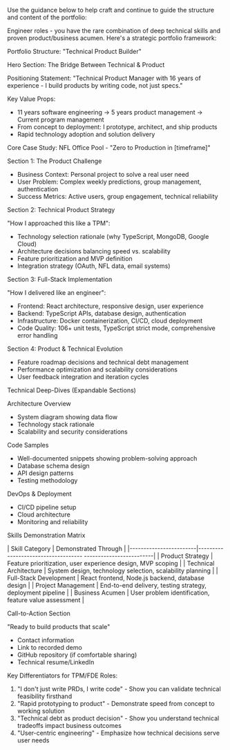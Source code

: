 Use the guidance below to help craft and continue to guide the structure and content of the portfolio:

  Engineer roles - you have the rare combination of deep
  technical skills and proven product/business acumen. Here's a
  strategic portfolio framework:

  Portfolio Structure: "Technical Product Builder"

  Hero Section: The Bridge Between Technical & Product

  Positioning Statement: "Technical Product Manager with 16
  years of experience - I build products by writing code, not
  just specs."

  Key Value Props:
  - 11 years software engineering → 5 years product management →
   Current program management
  - From concept to deployment: I prototype, architect, and ship
   products
  - Rapid technology adoption and solution delivery

  Core Case Study: NFL Office Pool - "Zero to Production in 
  [timeframe]"

  Section 1: The Product Challenge

  - Business Context: Personal project to solve a real user need
  - User Problem: Complex weekly predictions, group management,
  authentication
  - Success Metrics: Active users, group engagement, technical
  reliability

  Section 2: Technical Product Strategy

  "How I approached this like a TPM":
  - Technology selection rationale (why TypeScript, MongoDB,
  Google Cloud)
  - Architecture decisions balancing speed vs. scalability
  - Feature prioritization and MVP definition
  - Integration strategy (OAuth, NFL data, email systems)

  Section 3: Full-Stack Implementation

  "How I delivered like an engineer":
  - Frontend: React architecture, responsive design, user
  experience
  - Backend: TypeScript APIs, database design, authentication
  - Infrastructure: Docker containerization, CI/CD, cloud
  deployment
  - Code Quality: 106+ unit tests, TypeScript strict mode,
  comprehensive error handling

  Section 4: Product & Technical Evolution

  - Feature roadmap decisions and technical debt management
  - Performance optimization and scalability considerations
  - User feedback integration and iteration cycles

  Technical Deep-Dives (Expandable Sections)

  Architecture Overview

  - System diagram showing data flow
  - Technology stack rationale
  - Scalability and security considerations

  Code Samples

  - Well-documented snippets showing problem-solving approach
  - Database schema design
  - API design patterns
  - Testing methodology

  DevOps & Deployment

  - CI/CD pipeline setup
  - Cloud architecture
  - Monitoring and reliability

  Skills Demonstration Matrix

  | Skill Category         | Demonstrated Through
                           |
  |------------------------|------------------------------------
  -------------------------|
  | Product Strategy       | Feature prioritization, user
  experience design, MVP scoping |
  | Technical Architecture | System design, technology
  selection, scalability planning   |
  | Full-Stack Development | React frontend, Node.js backend,
  database design            |
  | Project Management     | End-to-end delivery, testing
  strategy, deployment pipeline  |
  | Business Acumen        | User problem identification,
  feature value assessment       |

  Call-to-Action Section

  "Ready to build products that scale"
  - Contact information
  - Link to recorded demo
  - GitHub repository (if comfortable sharing)
  - Technical resume/LinkedIn

  Key Differentiators for TPM/FDE Roles:

  1. "I don't just write PRDs, I write code" - Show you can
  validate technical feasibility firsthand
  2. "Rapid prototyping to product" - Demonstrate speed from
  concept to working solution
  3. "Technical debt as product decision" - Show you understand
  technical tradeoffs impact business outcomes
  4. "User-centric engineering" - Emphasize how technical
  decisions serve user needs